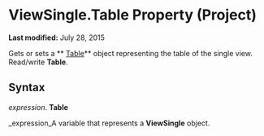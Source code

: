 
# ViewSingle.Table Property (Project)

 **Last modified:** July 28, 2015

Gets or sets a  ** [Table](f50f5d2d-a733-c5b0-16d8-e4ee98943321.md)** object representing the table of the single view. Read/write **Table**.

## Syntax

 _expression_. **Table**

 _expression_A variable that represents a  **ViewSingle** object.

